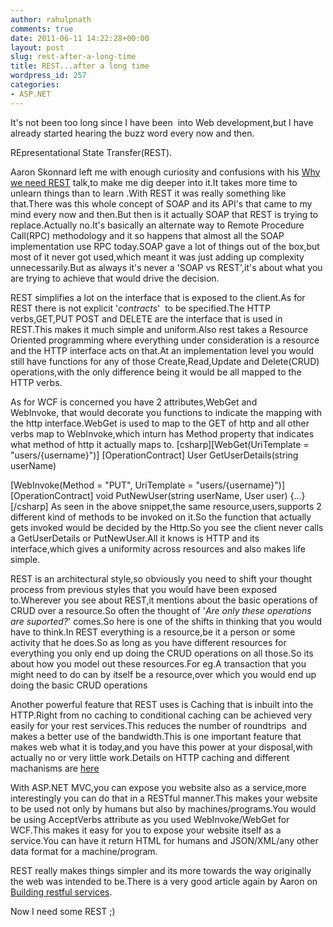 ```yaml
---
author: rahulpnath
comments: true
date: 2011-06-11 14:22:28+00:00
layout: post
slug: rest-after-a-long-time
title: REST...after a long time
wordpress_id: 257
categories:
- ASP.NET
---
```


It's not been too long since I have been  into Web development,but I have already started hearing the buzz word every now and then.

REpresentational State Transfer(REST).

Aaron Skonnard left me with enough curiosity and confusions with his [Why we need REST](http://channel9.msdn.com/blogs/matthijs/why-rest-by-aaron-skonnard) talk,to make me dig deeper into it.It takes more time to unlearn things than to learn .With REST it was really something like that.There was this whole concept of SOAP and its API's that came to my mind every now and then.But then is it actually SOAP that REST is trying to replace.Actually no.It's basically an alternate way to Remote Procedure Call(RPC) methodology and it so happens that almost all the SOAP implementation use RPC today.SOAP gave a lot of things out of the box,but most of it never got used,which meant it was just adding up complexity unnecessarily.But as always it's never a 'SOAP vs REST',it's about what you are trying to achieve that would drive the decision.

REST simplifies a lot on the interface that is exposed to the client.As for REST there is not explicit '_contracts_'  to be specified.The HTTP verbs,GET,PUT POST and DELETE are the interface that is used in REST.This makes it much simple and uniform.Also rest takes a Resource Oriented programming where everything under consideration is a resource and the HTTP interface acts on that.At an implementation level you would still have functions for any of those Create,Read,Update and Delete(CRUD) operations,with the only difference being it would be all mapped to the HTTP verbs.

As for WCF is concerned you have 2 attributes,WebGet and WebInvoke, that would decorate you functions to indicate the mapping with the http interface.WebGet is used to map to the GET of http and all other verbs map to WebInvoke,which inturn has Method property that indicates what method of http it actually maps to.
[csharp][WebGet(UriTemplate = "users/{username}")]
[OperationContract]
User GetUserDetails(string userName)

[WebInvoke(Method = "PUT", UriTemplate = "users/{username}")]
[OperationContract]
void PutNewUser(string userName, User user) {...}[/csharp]
As seen in the above snippet,the same resource,users,supports 2 different kind of methods to be invoked on it.So the function that actually gets invoked would be decided by the Http.So you see the client never calls a GetUserDetails or PutNewUser.All it knows is HTTP and its interface,which gives a uniformity across resources and also makes life simple.

REST is an architectural style,so obviously you need to shift your thought process from previous styles that you would have been exposed to.Wherever you see about REST,it mentions about the basic operations of CRUD over a resource.So often the thought of '_Are only these operations are suported?_' comes.So here is one of the shifts in thinking that you would have to think.In REST everything is a resource,be it a person or some activity that he does.So as long as you have different resources for everything you only end up doing the CRUD operations on all those.So its about how you model out these resources.For eg.A transaction that you might need to do can by itself be a resource,over which you would end up doing the basic CRUD operations

Another powerful feature that REST uses is Caching that is inbuilt into the HTTP.Right from no caching to conditional caching can be achieved very easily for your rest services.This reduces the number of roundtrips  and makes a better use of the bandwidth.This is one important feature that makes web what it is today,and you have this power at your disposal,with actually no or very little work.Details on HTTP caching and different machanisms are [here](http://www.w3.org/Protocols/rfc2616/rfc2616-sec13.html)

With ASP.NET MVC,you can expose you website also as a service,more interestingly you can do that in a RESTful manner.This makes your website to be used not only by humans but also by machines/programs.You would be using AcceptVerbs attribute as you used WebInvoke/WebGet for WCF.This makes it easy for you to expose your website itself as a service.You can have it return HTML for humans and JSON/XML/any other data format for a machine/program.

REST really makes things simpler and its more towards the way originally the web was intended to be.There is a very good article again by Aaron on [Building restful services](http://msdn.microsoft.com/en-us/library/dd203052.aspx).

Now I need some REST ;)
